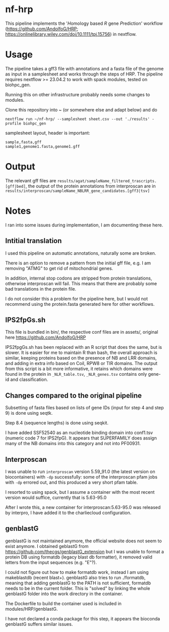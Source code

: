 # nf-hrp

This pipeline implements the '*H*omology based *R* gene *P*rediction' workflow (https://github.com/AndolfoG/HRP; https://onlinelibrary.wiley.com/doi/10.1111/tpj.15756) in nextflow.

# Usage

The pipeline takes a gff3 file with annotations and a fasta file of the genome as input in a samplesheet and works through the steps of HRP.
The pipeline requires nextflow >= 23.04.2 to work with spack modules, tested on biohpc_gen.

Running this on other infrastructure probably needs some changes to modules.

Clone this repository into ~ (or somewhere else and adapt below) and do

```
nextflow run ~/nf-hrp/ --samplesheet sheet.csv --out './results' -profile biohpc_gen
```

samplesheet layout, header is important:

```
sample,fasta,gff
sample1,genome1.fasta,genome1.gff
```

# Output

The relevant gff files are `results/agat/sampleName_filtered_trascripts.[gff|bed]`, the output of the protein annotations from interproscan are in `results/interproscan/sampleName_NBLRR_gene_candidates.[gff3|tsv]`

# Notes

I ran into some issues during implementation, I am documenting these here.

## Intitial translation

I used this pipeline on automatic annotations, naturally some are broken. 

There is an option to remove a pattern from the initial gff file, e.g. I am removing "ATMG" to get rid of mitochondrial genes.

In addition, internal stop codons are stripped from protein translations, otherwise interproscan will fail. This means that there are probably some bad translations in the protein file.

I do not consider this a problem for the pipeline here, but I would not recommend using the protein.fasta generated here for other workflows.

## IPS2fpGs.sh

This file is bundled in bin/, the respective conf files are in assets/, original here https://github.com/AndolfoG/HRP

IPS2fpgGs.sh has been replaced with an R script that does the same, but is slower.
It is easier for me to maintain R than bash, the overall approach is similar, keeping proteins based on the presence of NB and LRR domains, and adding in extra info based on Coil, RPW8 or TIR domains. The output from this script is a bit more informative, it retains which domains were found in the protein in `_NLR_table.tsv`, `_NLR_genes.tsv` contains only gene-id and classification.

## Changes compared to the original pipeline

Subsetting of fasta files based on lists of gene IDs (input for step 4 and step 9) is done using seqtk.

Step 8.4 (sequence lengths) is done using seqkit.

I have added SSF52540 as an nucleotide binding domain into conf1.tsv (numeric code 7 for IPS2fpG). It appears that SUPERFAMILY does assign many of the NB domains into this category and not into PF00931.

## Interproscan

I was unable to run `interproscan` version 5.59_91.0 (the latest version on biocontainers) with `-dp` successfully: some of the interproscan pfam jobs with `-dp` errored out, and this produced a very short pfam table. 

I resorted to using spack, but I assume a container with the most recent version would suffice, currently that is 5.63-95.0

After I wrote this, a new container for interproscan:5.63-95.0 was released by interpro, I have added it to the charliecloud configuration.

## genblastG

genblastG is not maintained anymore, the official website does not seem to exist anymore.
I obtained geblastG from https://github.com/thecgs/genblastG_extension but I was unable to format a protein DB using formatdb (legacy blast db formatter), it removed valid letters from the input sequences (e.g. "E"?).

I could not figure out how to make formatdb work, instead I am using makeblastdb (recent blast+).
genblastG also tries to run ./formatdb, meaning that adding genblastG to the PATH is not sufficient, formatdb needs to be in the current folder.
This is "solved" by linking the whole genblastG folder into the work directory in the container.

The Dockerfile to build the container used is included in modules/HRP/genblastG.

I have not declared a conda package for this step, it appears the bioconda genblastG suffers similar issues.

